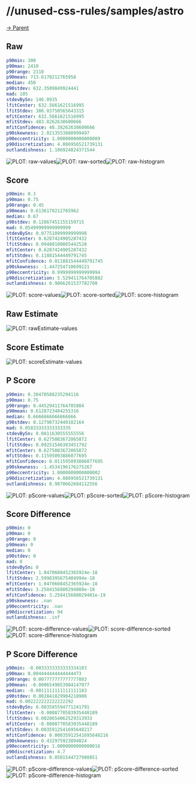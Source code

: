 
# //unused-css-rules/samples/astro

[→ Parent](../..)


## Raw


```yaml
p90min: 300
p90max: 2410
p90range: 2110
p90mean: 713.6170212765958
median: 450
p90stdev: 632.3509849924441
mad: 105
stdevBySn: 146.0935
lfitCenter: 632.5661621516995
lfitStdev: 386.03750565643315
mfitCenter: 632.5661621516995
mfitStdev: 483.8262638600666
mfitConfidence: 48.38262638600666
p90skewness: 2.0213553880999497
p90eccentricity: 1.0000000000000009
p90discretization: 4.086956521739131
outlandishness: 1.106924824371544

```

![PLOT: raw-values](./raw/values.svg)![PLOT: raw-sorted](./raw/sorted.svg)![PLOT: raw-histogram](./raw/histogram.svg)
## Score


```yaml
p90min: 0.3
p90max: 0.75
p90range: 0.45
p90mean: 0.6136170212765962
median: 0.67
p90stdev: 0.12867451155159715
mad: 0.05499999999999999
stdevBySn: 0.07751899999999998
lfitCenter: 0.6287424905287432
lfitStdev: 0.09480100865442528
mfitCenter: 0.6287424905287432
mfitStdev: 0.11881544449791745
mfitConfidence: 0.011881544449791745
p90skewness: -1.447254710699221
p90eccentricity: 0.9999999999999994
p90discretization: 5.529411764705882
outlandishness: 0.9866261537782708

```

![PLOT: score-values](./score/values.svg)![PLOT: score-sorted](./score/sorted.svg)![PLOT: score-histogram](./score/histogram.svg)
## Raw Estimate

![PLOT: rawEstimate-values](./rawEstimate/values.svg)
## Score Estimate

![PLOT: scoreEstimate-values](./scoreEstimate/values.svg)
## P Score


```yaml
p90min: 0.30470588235294116
p90max: 0.75
p90range: 0.44529411764705884
p90mean: 0.6128723404255316
median: 0.6666666666666666
p90stdev: 0.12798732440182164
mad: 0.05833333333333335
stdevBySn: 0.0811630555555556
lfitCenter: 0.6275083672065872
lfitStdev: 0.09251546383451792
mfitCenter: 0.6275083672065872
mfitStdev: 0.11595093886077695
mfitConfidence: 0.011595093886077695
p90skewness: -1.4534196176275267
p90eccentricity: 1.0000000000000002
p90discretization: 4.086956521739131
outlandishness: 0.9870662684112556

```

![PLOT: pScore-values](./pScore/values.svg)![PLOT: pScore-sorted](./pScore/sorted.svg)![PLOT: pScore-histogram](./pScore/histogram.svg)
## Score Difference


```yaml
p90min: 0
p90max: 0
p90range: 0
p90mean: 0
median: 0
p90stdev: 0
mad: 0
stdevBySn: 0
lfitCenter: 1.0470608452365924e-18
lfitStdev: 2.5998395675404994e-18
mfitCenter: 1.0470608452365924e-18
mfitStdev: 3.2584156880294808e-18
mfitConfidence: 3.258415688029481e-19
p90skewness: .nan
p90eccentricity: .nan
p90discretization: 94
outlandishness: .inf

```

![PLOT: score-difference-values](./score-difference/values.svg)![PLOT: score-difference-sorted](./score-difference/sorted.svg)![PLOT: score-difference-histogram](./score-difference/histogram.svg)
## P Score Difference


```yaml
p90min: -0.0033333333333334103
p90max: 0.004444444444444473
p90range: 0.007777777777777883
p90mean: -0.0006549853984147077
median: -0.0011111111111111183
p90stdev: 0.002841829904218906
mad: 0.002222222222222292
stdevBySn: 0.003585594771241791
lfitCenter: -0.0008770583935448189
lfitStdev: 0.0028654062529313933
mfitCenter: -0.0008770583935448189
mfitStdev: 0.0035912541695648217
mfitConfidence: 0.00035912541695648216
p90skewness: 0.432975923894024
p90eccentricity: 1.0000000000000016
p90discretization: 4.7
outlandishness: 0.8501544727980851

```

![PLOT: pScore-difference-values](./pScore-difference/values.svg)![PLOT: pScore-difference-sorted](./pScore-difference/sorted.svg)![PLOT: pScore-difference-histogram](./pScore-difference/histogram.svg)